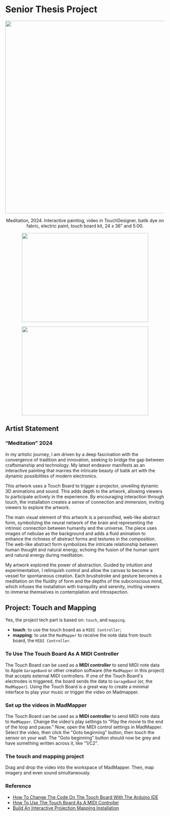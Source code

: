 # Senior Thesis Project 
<p align="center"> 

<img src="https://ucb-courses-materials.s3.us-east-2.amazonaws.com/images/senior-project/senior+project.jpg" width="950" height="606" style="width: 950px; height: 606px;">
</p>
<p align="center" >Meditation, 2024. Interactive painting, video in TouchDesigner, batik dye on fabric, electric paint, touch board kit, 24 x 36” and 5:00. </p>

<p align="center" ><a href="https://www.youtube.com/watch?v=F6PyboU50sw" >
<img src="https://ucb-courses-materials.s3.us-east-2.amazonaws.com/images/senior-project/Senior_project_video02.png" width="400" height="280" style="width: 400px; height: 280px;">
</a></p> 
<p align="center" ><a href="https://www.youtube.com/watch?v=F6PyboU50sw" >
<img src="https://ucb-courses-materials.s3.us-east-2.amazonaws.com/images/senior-project/senior+project.jpg" width="400" height="280" style="width: 400px; height: 280px;">
</a></p> 


## Artist Statement
### “Meditation” 2024
In my artistic journey, I am driven by a deep fascination with the convergence of tradition and innovation, seeking to bridge the gap between craftsmanship and technology. My latest endeavor manifests as an interactive painting that marries the intricate beauty of batik art with the dynamic possibilities of modern electronics. 

This artwork uses a Touch Board to trigger a projector, unveiling dynamic 3D animations and sound. This adds depth to the artwork, allowing viewers to participate actively in the experience. By encouraging interaction through touch, the installation creates a sense of connection and immersion, inviting viewers to explore the artwork.

The main visual element of this artwork is a personified, web-like abstract form, symbolizing the neural network of the brain and representing the intrinsic connection between humanity and the universe. The piece uses images of nebulae as the background and adds a fluid animation to enhance the richness of abstract forms and textures in the composition. The web-like abstract form symbolizes the intricate relationship between human thought and natural energy, echoing the fusion of the human spirit and natural energy during meditation.

My artwork explored the power of abstraction. Guided by intuition and experimentation, I relinquish control and allow the canvas to become a vessel for spontaneous creation. Each brushstroke and gesture becomes a meditation on the fluidity of form and the depths of the subconscious mind, which infuses the installation with tranquility and serenity, inviting viewers to immerse themselves in contemplation and introspection.

## Project: Touch and Mapping

Yes, the project tech part is based on: `touch`, and `mapping`.
-   **touch**: to use the touch board as a `MIDI Controller`;
-   **mapping**: to use the `MadMapper` to receive the note data from touch board, the `MIDI Controller`. 

### To Use The Touch Board As A MIDI Controller

The Touch Board can be used as a **MIDI controller** to send MIDI note data to Apple `GarageBand` or other creation software (the `MadMapper` in this project) that accepts external MIDI controllers. If one of the Touch Board's electrodes is triggered, the board sends the data to `GarageBand` (or, the `MadMapper`). Using the Touch Board is a great way to create a minimal interface to play your music or trigger the video on Madmapper.

### Set up the videos in MadMapper

The Touch Board can be used as a **MIDI controller** to send MIDI note data to `MadMapper`. Change the video's play settings to "Play the movie to the end of the loop and pause." Now, open the MIDI control settings in MadMapper. Select the video, then click the "Goto beginning" button, then touch the sensor on your wall. The "Goto beginning" button should now be grey and have something written across it, like "1/C2".

### The touch and mapping project

Drag and drop the video into the workspace of MadMapper. Then, map imagery and even sound simultaneously.

### Reference 

-   [How To Change The Code On The Touch Board With The Arduino IDE](https://www.bareconductive.com/blogs/resources/how-to-program-your-touch-board-with-the-arduino-ide)
-   [How To Use The Touch Board As A MIDI Controller](https://www.bareconductive.com/blogs/resources/how-to-turn-your-touch-board-into-a-midi-controller?_pos=1&_sid=e99a16923&_ss=r)
-   [Build An Interactive Projection Mapping Installation](https://www.bareconductive.com/blogs/resources/create-an-interactive-projection-mapping-installation?_pos=1&_sid=907338a91&_ss=r)

